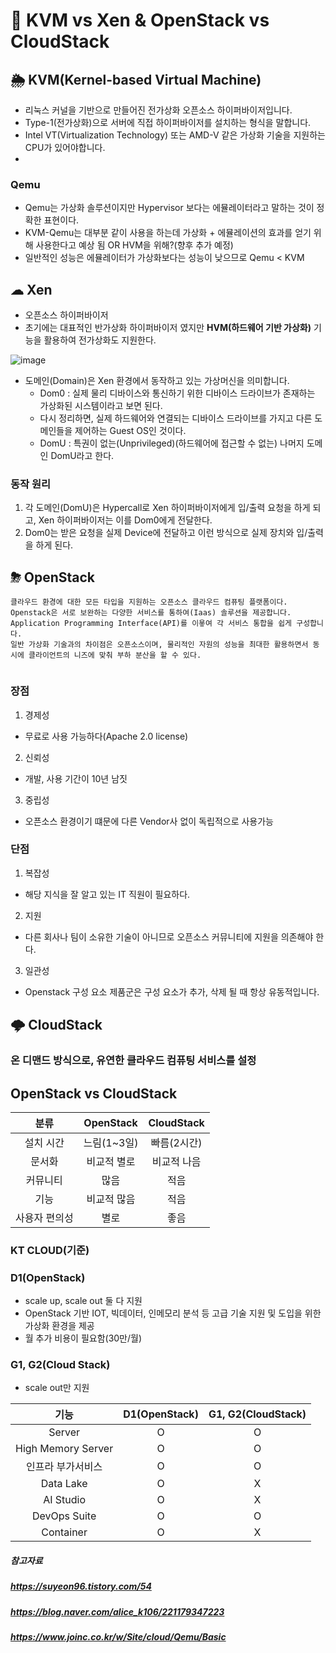 # 🥴 KVM vs Xen & OpenStack vs CloudStack


## 🌦 KVM(Kernel-based Virtual Machine)
- 리눅스 커널을 기반으로 만들어진 전가상화 오픈소스 하이퍼바이저입니다.
- Type-1(전가상화)으로 서버에 직접 하이퍼바이저를 설치하는 형식을 말합니다.
- Intel VT(Virtualization Technology) 또는 AMD-V 같은 가상화 기술을 지원하는 CPU가 있어야합니다.
- 

### Qemu
- Qemu는 가상화 솔루션이지만 Hypervisor 보다는 에뮬레이터라고 말하는 것이 정확한 표현이다.
- KVM-Qemu는 대부분 같이 사용을 하는데 가상화 + 에뮬레이션의 효과를 얻기 위해 사용한다고 예상 됨 OR HVM을 위해?(향후 추가 예정)
- 일반적인 성능은 에뮬레이터가 가상화보다는 성능이 낮으므로 Qemu < KVM


## ☁ Xen  
- 오픈소스 하이퍼바이저
- 초기에는 대표적인 반가상화 하이퍼바이저 였지만 **HVM(하드웨어 기반 가상화)** 기능을 활용하여 전가상화도 지원한다.
  
![image](https://user-images.githubusercontent.com/71022555/190321017-673d5bcf-aeee-49c2-83fa-dfb96978a545.png)  
  
- 도메인(Domain)은 Xen 환경에서 동작하고 있는 가상머신을 의미합니다.  
    - Dom0 : 실제 물리 디바이스와 통신하기 위한 디바이스 드라이브가 존재하는 가상화된 시스템이라고 보면 된다.
    - 다시 정리하면, 실제 하드웨어와 연결되는 디바이스 드라이브를 가지고 다른 도메인들을 제어하는 Guest OS인 것이다.
    - DomU : 특권이 없는(Unprivileged)(하드웨어에 접근할 수 없는) 나머지 도메인 DomU라고 한다.

### 동작 원리
1. 각 도메인(DomU)은 Hypercall로 Xen 하이퍼바이저에게 입/출력 요청을 하게 되고, Xen 하이퍼바이저는 이를 Dom0에게 전달한다.
2. Dom0는 받은 요청을 실제 Device에 전달하고 이런 방식으로 실제 장치와 입/출력을 하게 된다.





## ⛈ OpenStack
```
클라우드 환경에 대한 모든 타입을 지원하는 오픈소스 클라우드 컴퓨팅 플랫폼이다.  
Openstack은 서로 보완하는 다양한 서비스를 통하여(Iaas) 솔루션을 제공합니다.  
Application Programming Interface(API)를 이욯여 각 서비스 통합을 쉽게 구성합니다.  
일반 가상화 기술과의 차이점은 오픈소스이며, 물리적인 자원의 성능을 최대한 활용하면서 동시에 클라이언트의 니즈에 맞춰 부하 분산을 할 수 있다.

```
```

```

### 장점
1. 경제성
  - 무료로 사용 가능하다(Apache 2.0 license)
2. 신뢰성
  - 개발, 사용 기간이 10년 남짓
3. 중립성
  - 오픈소스 환경이기 떄문에 다른 Vendor사 없이 독립적으로 사용가능

### 단점
1. 복잡성
  - 해당 지식을 잘 알고 있는 IT 직원이 필요하다.
2. 지원
  - 다른 회사나 팀이 소유한 기술이 아니므로 오픈소스 커뮤니티에 지원을 의존해야 한다.
3. 일관성
  - Openstack 구성 요소 제품군은 구성 요소가 추가, 삭제 될 때 항상 유동적입니다.


## 🌩 CloudStack
### 온 디맨드 방식으로, 유연한 클라우드 컴퓨팅 서비스를 설정


## OpenStack vs CloudStack

|분류|OpenStack|CloudStack|
|:---:|:---:|:---:|
|설치 시간|느림(1~3일)|빠름(2시간)|
|문서화|비교적 별로|비교적 나음|
|커뮤니티|많음|적음|
|기능|비교적 많음|적음|
|사용자 편의성|별로|좋음|

### KT CLOUD(기준)

### D1(OpenStack)
- scale up, scale out 둘 다 지원
- OpenStack 기반 IOT, 빅데이터, 인메모리 분석 등 고급 기술 지원 및 도입을 위한 가상화 환경을 제공
- 월 추가 비용이 필요함(30만/월)


### G1, G2(Cloud Stack)
- scale out만 지원
  
|기능|D1(OpenStack)|G1, G2(CloudStack)|
|:---:|:---:|:---:|
|Server|O|O|
|High Memory Server|O|O|
|인프라 부가서비스|O|O|
|Data Lake|O|X|
|AI Studio|O|X|
|DevOps Suite|O|O|
|Container|O|X|


##### 참고자료
##### https://suyeon96.tistory.com/54
##### https://blog.naver.com/alice_k106/221179347223
##### https://www.joinc.co.kr/w/Site/cloud/Qemu/Basic
##### 
